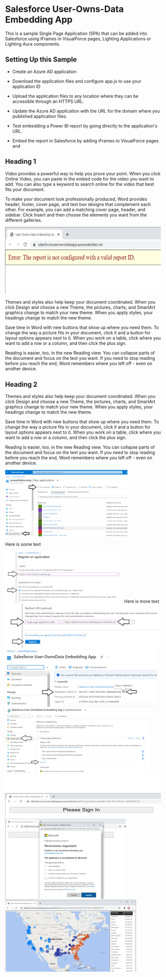 # Salesforce User-Owns-Data Embedding App

This is a sample Single Page Application (SPA) that can be added into
Salesforce using iFrames in VisualForce pages, Lighting Applications or
Lighting Aura components.

## Setting Up this Sample

-   Create an Azure AD application

-   Download the application files and configure app.js to use your
    application ID

-   Upload the application files to any location where they can be
    accessible through an HTTPS URL.

-   Update the Azure AD application with the URL for the domain where
    you published application files.

-   Test embedding a Power BI report by going directly to the
    application's URL.

-   Embed the report in Salesforce by adding iFrames to VisualForce
    pages and

## Heading 1

Video provides a powerful way to help you prove your point. When you
click Online Video, you can paste in the embed code for the video you
want to add. You can also type a keyword to search online for the video
that best fits your document.

To make your document look professionally produced, Word provides
header, footer, cover page, and text box designs that complement each
other. For example, you can add a matching cover page, header, and
sidebar. Click Insert and then choose the elements you want from the
different galleries.

<kbd>
<img src="ReadMe\media\image1.png" style="width:6.5in;height:2.25694in" />
</kbd>

Themes and styles also help keep your document coordinated. When you
click Design and choose a new Theme, the pictures, charts, and SmartArt
graphics change to match your new theme. When you apply styles, your
headings change to match the new theme.

Save time in Word with new buttons that show up where you need them. To
change the way a picture fits in your document, click it and a button
for layout options appears next to it. When you work on a table, click
where you want to add a row or a column, and then click the plus sign.

Reading is easier, too, in the new Reading view. You can collapse parts
of the document and focus on the text you want. If you need to stop
reading before you reach the end, Word remembers where you left off -
even on another device.

## Heading 2

Themes and styles also help keep your document coordinated. When you
click Design and choose a new Theme, the pictures, charts, and SmartArt
graphics change to match your new theme. When you apply styles, your
headings change to match the new theme.

Save time in Word with new buttons that show up where you need them. To
change the way a picture fits in your document, click it and a button
for layout options appears next to it. When you work on a table, click
where you want to add a row or a column, and then click the plus sign.

Reading is easier, too, in the new Reading view. You can collapse parts
of the document and focus on the text you want. If you need to stop
reading before you reach the end, Word remembers where you left off -
even on another device.

<kbd>
<img src="ReadMe\media\image2.png" style="width:4.1216in;height:2.22857in" />
</kbd>

Here is some text

<kbd>
<img src="ReadMe\media\image3.png" style="width:3.92857in;height:1.73554in" />
</kbd>
Here is more text

<img src="ReadMe\media\image4.png" style="width:5.20056in;height:1.48571in" />

<img src="ReadMe\media\image5.png" style="width:5.10962in;height:1.94286in" />

<img src="ReadMe\media\image6.png" style="width:4.875in;height:2.21605in" />

<img src="ReadMe\media\image7.png" style="width:6.48542in;height:1.44316in" />

<img src="ReadMe\media\image8.png" style="width:4.0676in;height:2.7in" />

<img src="ReadMe\media\image9.png" style="width:4.41189in;height:2.41429in" />
